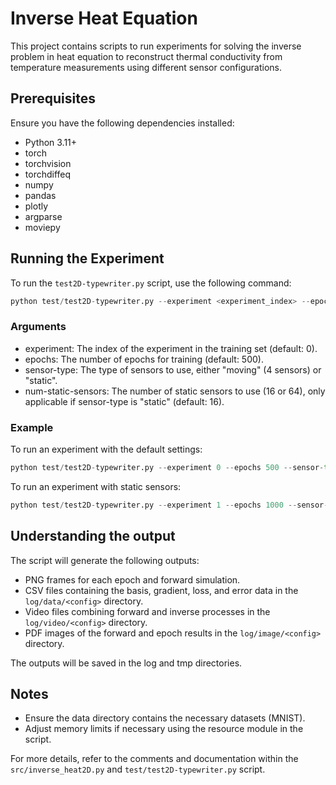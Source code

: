 # Inverse Heat Equation

This project contains scripts to run experiments for solving the inverse problem in heat equation to reconstruct thermal conductivity from temperature measurements using different sensor configurations.

## Prerequisites

Ensure you have the following dependencies installed:
- Python 3.11+
- torch
- torchvision
- torchdiffeq
- numpy
- pandas
- plotly
- argparse
- moviepy


## Running the Experiment

To run the `test2D-typewriter.py` script, use the following command:
```python
python test/test2D-typewriter.py --experiment <experiment_index> --epochs <number_of_epochs> --sensor-type <sensor_type> --num-static-sensors <number_of_static_sensors>
```

### Arguments
- experiment: The index of the experiment in the training set (default: 0).
- epochs: The number of epochs for training (default: 500).
- sensor-type: The type of sensors to use, either "moving" (4 sensors) or "static".
- num-static-sensors: The number of static sensors to use (16 or 64), only applicable if sensor-type is "static" (default: 16).


### Example
To run an experiment with the default settings:
```python
python test/test2D-typewriter.py --experiment 0 --epochs 500 --sensor-type moving
```

To run an experiment with static sensors:
```python
python test/test2D-typewriter.py --experiment 1 --epochs 1000 --sensor-type static --num-static-sensors 64
```

## Understanding the output

The script will generate the following outputs:

- PNG frames for each epoch and forward simulation.
- CSV files containing the basis, gradient, loss, and error data in the `log/data/<config>` directory.
- Video files combining forward and inverse processes in the `log/video/<config>` directory.
- PDF images of the forward and epoch results in the `log/image/<config>` directory.

The outputs will be saved in the log and tmp directories.

## Notes
- Ensure the data directory contains the necessary datasets (MNIST).
- Adjust memory limits if necessary using the resource module in the script.

For more details, refer to the comments and documentation within the `src/inverse_heat2D.py` and `test/test2D-typewriter.py` script.